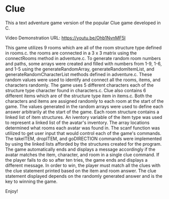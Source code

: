 # Clue
This a text adventure game version of the popular Clue game developed in C.

Video Demonstration URL: https://youtu.be/Ohb1NvnMF5I

This game utilizes 9 rooms which are all of the room structure type defined in rooms.c. the rooms 
are connected in a 3 x 3 matrix using the connectRooms method in adventure.c. To generate random room numbers and paths,
some arrays were created and filled with numbers from 1-9, 1-6, and 1-5 using the generateRandomArray, generateRandomItemList, 
and generateRandomCharacterList methods defined in adventure.c. These random values were used to identify and connect all the
rooms, items, and characters randomly. The game uses 5 different characters each of the structure type character
found in characters.c. Clue also contains 6 different items which are of the structure type item in items.c.
Both the characters and items are assigned randomly to each room at the start of the game. The values generated in the
random arrays were used to define each answer arbitrarily at the start of the game. Each room structure contains a 
linked list of item structures. An iventory variable of the item type was used to represent a linked list of the 
avatar's inventory. The array locations determined what rooms each avatar was found in. The scanf function was 
utilized to get user input that would control each of the game's commands. The takeITEM, dropITEM, and goDIRECTION 
commands were implemented by using the linked lists afforded by the structures created for the program. The game automatically 
ends and displays a message accordingly if the avatar matches the item, character, and room in a single clue
command. If the player fails to do so after ten tries, the game ends and displays a different message. In order to win, 
the player must match all the clues with the clue statement printed based on the item and room answer. The clue 
statement displayed depends on the randomly generated answer and is the key to winning the game.

Enjoy!

